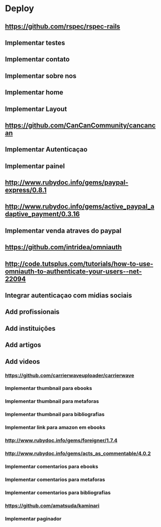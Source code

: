 # Deploy

## https://github.com/rspec/rspec-rails
## Implementar testes

## Implementar contato
## Implementar sobre nos
## Implementar home

## Implementar Layout

## https://github.com/CanCanCommunity/cancancan
## Implementar Autenticaçao
## Implementar painel

## http://www.rubydoc.info/gems/paypal-express/0.8.1
## http://www.rubydoc.info/gems/active_paypal_adaptive_payment/0.3.16
## Implementar venda atraves do paypal

## https://github.com/intridea/omniauth
## http://code.tutsplus.com/tutorials/how-to-use-omniauth-to-authenticate-your-users--net-22094
## Integrar autenticaçao com midias sociais

## Add profissionais
## Add instituições
## Add artigos
## Add videos

### https://github.com/carrierwaveuploader/carrierwave
### Implementar thumbnail para ebooks
### Implementar thumbnail para metaforas
### Implementar thumbnail para bibliografias

### Implementar link para amazon em ebooks

### http://www.rubydoc.info/gems/foreigner/1.7.4
### http://www.rubydoc.info/gems/acts_as_commentable/4.0.2
### Implementar comentarios para ebooks
### Implementar comentarios para metaforas
### Implementar comentarios para bibliografias

### https://github.com/amatsuda/kaminari
### Implementar paginador


